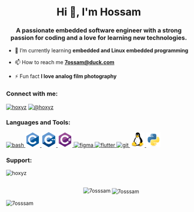 <h1 align="center">Hi 👋, I'm Hossam </h1>
<h3 align="center">A passionate embedded software engineer with a strong passion for coding and a love for learning new technologies.</h3>

- 🌱 I’m currently learning **embedded and Linux embedded programming**

- 📫 How to reach me **7ossam@duck.com**

- ⚡ Fun fact **I love analog film photography**

<h3 align="left">Connect with me:</h3>
<p align="left">
<a href="https://linkedin.com/in/hoxyz" target="blank"><img align="center" src="https://raw.githubusercontent.com/rahuldkjain/github-profile-readme-generator/master/src/images/icons/Social/linked-in-alt.svg" alt="hoxyz" height="30" width="40" /></a>
<a href="https://www.hackerearth.com/@hoxyz" target="blank"><img align="center" src="https://raw.githubusercontent.com/rahuldkjain/github-profile-readme-generator/master/src/images/icons/Social/hackerearth.svg" alt="@hoxyz" height="30" width="40" /></a>
</p>

<h3 align="left">Languages and Tools:</h3>
<p align="left"> <a href="https://www.gnu.org/software/bash/" target="_blank" rel="noreferrer"> <img src="https://www.vectorlogo.zone/logos/gnu_bash/gnu_bash-icon.svg" alt="bash" width="40" height="40"/> </a> <a href="https://www.cprogramming.com/" target="_blank" rel="noreferrer"> <img src="https://raw.githubusercontent.com/devicons/devicon/master/icons/c/c-original.svg" alt="c" width="40" height="40"/> </a> <a href="https://www.w3schools.com/cpp/" target="_blank" rel="noreferrer"> <img src="https://raw.githubusercontent.com/devicons/devicon/master/icons/cplusplus/cplusplus-original.svg" alt="cplusplus" width="40" height="40"/> </a> <a href="https://www.w3schools.com/cs/" target="_blank" rel="noreferrer"> <img src="https://raw.githubusercontent.com/devicons/devicon/master/icons/csharp/csharp-original.svg" alt="csharp" width="40" height="40"/> </a> <a href="https://www.figma.com/" target="_blank" rel="noreferrer"> <img src="https://www.vectorlogo.zone/logos/figma/figma-icon.svg" alt="figma" width="40" height="40"/> </a> <a href="https://flutter.dev" target="_blank" rel="noreferrer"> <img src="https://www.vectorlogo.zone/logos/flutterio/flutterio-icon.svg" alt="flutter" width="40" height="40"/> </a> <a href="https://git-scm.com/" target="_blank" rel="noreferrer"> <img src="https://www.vectorlogo.zone/logos/git-scm/git-scm-icon.svg" alt="git" width="40" height="40"/> </a> <a href="https://www.linux.org/" target="_blank" rel="noreferrer"> <img src="https://raw.githubusercontent.com/devicons/devicon/master/icons/linux/linux-original.svg" alt="linux" width="40" height="40"/> </a> <a href="https://www.python.org" target="_blank" rel="noreferrer"> <img src="https://raw.githubusercontent.com/devicons/devicon/master/icons/python/python-original.svg" alt="python" width="40" height="40"/> </a> </p>

<h3 align="left">Support:</h3>
<p><a href="https://ko-fi.com/hoxyz"> <img align="left" src="https://cdn.ko-fi.com/cdn/kofi3.png?v=3" height="50" width="210" alt="hoxyz" /></a></p><br><br>

<p><img align="left" src="https://github-readme-stats.vercel.app/api/top-langs?username=7osssam&show_icons=true&theme=radical&locale=en&layout=compact" alt="7osssam" /></p>

<p>&nbsp;<img align="center" src="https://github-readme-stats.vercel.app/api?username=7osssam&show_icons=true&theme=radical&locale=en" alt="7osssam" /></p>

<p><img align="center" src="https://github-readme-streak-stats.herokuapp.com/?user=7osssam&theme=dark" alt="7osssam" /></p>


